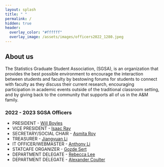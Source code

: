 ```yaml
---
layout: splash
title: " "
permalink: /
hidden: true
header:
  overlay_color: "#ffffff"
  overlay_image: /assets/images/officers2022_1280.jpeg
---
```


## About us

The Statistics Graduate Student Association, (SGSA), is an organization that provides the best possible environment to encourage the interaction between students and faculty by bestowing forums for students to connect with faculty as they discuss their current research, encouraging participation in academic events outside of the traditional classroom setting, and by giving back to the community that supports all of us in the A&M family.

### 2022 - 2023 SGSA Officers

- ​PRESIDENT - [Will Boyles](mailto:will@stat.tamu.edu)
- VICE PRESIDENT - [Isaac Ray](mailto:null@stat.tamu.edu)
- SECRETARY/SOCIAL CHAIR - [Asmita Roy](mailto:asmita@stat.tamu.edu)
- TREASURER - [Jiangyuan Li](mailto:jiangyuanli@stat.tamu.edu)
- IT OFFICER/WEBMASTER - [Anthony Li](mailto:anthony.li@stat.tamu.edu)
- STATCAFE ORGANIZER - [Gozde Sert](mailto:gozdesert@stat.tamu.edu)
- DEPARTMENT DELEGATE - [Rebecca Lee](mailto:llrebecca21@stat.tamu.edu)
- DEPARTMENT DELEGATE - [Alexander Coulter](mailto:coultera@stat.tamu.edu)

